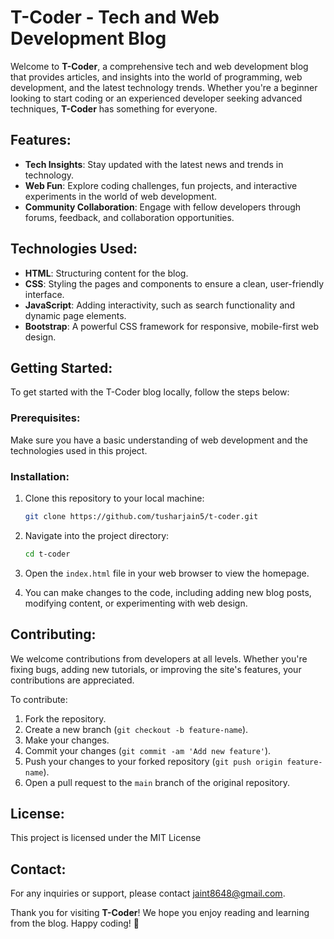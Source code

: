 # T-Coder - Tech and Web Development Blog

Welcome to **T-Coder**, a comprehensive tech and web development blog that provides articles, and insights into the world of programming, web development, and the latest technology trends. Whether you're a beginner looking to start coding or an experienced developer seeking advanced techniques, **T-Coder** has something for everyone.

## Features:
- **Tech Insights**: Stay updated with the latest news and trends in technology.
- **Web Fun**: Explore coding challenges, fun projects, and interactive experiments in the world of web development.
- **Community Collaboration**: Engage with fellow developers through forums, feedback, and collaboration opportunities.

## Technologies Used:
- **HTML**: Structuring content for the blog.
- **CSS**: Styling the pages and components to ensure a clean, user-friendly interface.
- **JavaScript**: Adding interactivity, such as search functionality and dynamic page elements.
- **Bootstrap**: A powerful CSS framework for responsive, mobile-first web design.

## Getting Started:

To get started with the T-Coder blog locally, follow the steps below:

### Prerequisites:
Make sure you have a basic understanding of web development and the technologies used in this project.

### Installation:
1. Clone this repository to your local machine:

    ```bash
    git clone https://github.com/tusharjain5/t-coder.git
    ```

2. Navigate into the project directory:

    ```bash
    cd t-coder
    ```

3. Open the `index.html` file in your web browser to view the homepage.

4. You can make changes to the code, including adding new blog posts, modifying content, or experimenting with web design.

## Contributing:
We welcome contributions from developers at all levels. Whether you're fixing bugs, adding new tutorials, or improving the site's features, your contributions are appreciated.

To contribute:
1. Fork the repository.
2. Create a new branch (`git checkout -b feature-name`).
3. Make your changes.
4. Commit your changes (`git commit -am 'Add new feature'`).
5. Push your changes to your forked repository (`git push origin feature-name`).
6. Open a pull request to the `main` branch of the original repository.

## License:
This project is licensed under the MIT License

## Contact:
For any inquiries or support, please contact jaint8648@gmail.com.


Thank you for visiting **T-Coder**! We hope you enjoy reading and learning from the blog. Happy coding! 🎉
